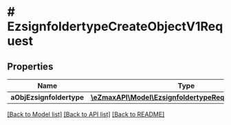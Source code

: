 # # EzsignfoldertypeCreateObjectV1Request

## Properties

Name | Type | Description | Notes
------------ | ------------- | ------------- | -------------
**aObjEzsignfoldertype** | [**\eZmaxAPI\Model\EzsignfoldertypeRequestCompound[]**](EzsignfoldertypeRequestCompound.md) |  |

[[Back to Model list]](../../README.md#models) [[Back to API list]](../../README.md#endpoints) [[Back to README]](../../README.md)
